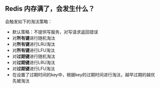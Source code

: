 ## Redis 内存满了，会发生什么？

会触发如下的淘汰策略：

- 默认策略：不提供写服务，对写请求返回错误
- 对**所有键**进行随机淘汰
- 对**所有键**进行LRU淘汰
- 对**所有键**进行LFU淘汰
- 对**过期键**进行随机淘汰
- 对**过期键**进行LRU淘汰
- 对**过期键**进行LFU淘汰
- 在设置了过期时间的key中，根据key的过期时间进行淘汰，越早过期的越优先被淘汰